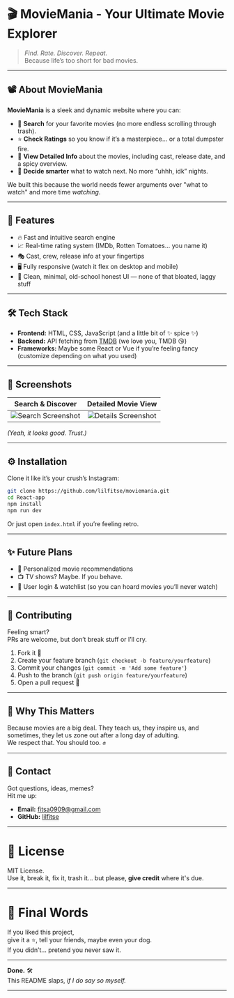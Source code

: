 # 🎬 MovieMania - Your Ultimate Movie Explorer

> *Find. Rate. Discover. Repeat.*  
> Because life’s too short for bad movies.

---

## 📽 About MovieMania

**MovieMania** is a sleek and dynamic website where you can:
- 🔎 **Search** for your favorite movies (no more endless scrolling through trash).
- ⭐ **Check Ratings** so you know if it’s a masterpiece... or a total dumpster fire.
- 🎥 **View Detailed Info** about the movies, including cast, release date, and a spicy overview.
- 🧠 **Decide smarter** what to watch next. No more “uhhh, idk” nights.

We built this because the world needs fewer arguments over "what to watch" and more time *watching*.

---

## 🚀 Features

- 🔥 Fast and intuitive search engine
- 📈 Real-time rating system (IMDb, Rotten Tomatoes... you name it)
- 🎭 Cast, crew, release info at your fingertips
- 🖥️ Fully responsive (watch it flex on desktop and mobile)
- 🧹 Clean, minimal, old-school honest UI — none of that bloated, laggy stuff

---

## 🛠 Tech Stack

- **Frontend:** HTML, CSS, JavaScript (and a little bit of ✨ spice ✨)
- **Backend:** API fetching from [TMDB](https://www.themoviedb.org/) (we love you, TMDB 😘)
- **Frameworks:** Maybe some React or Vue if you’re feeling fancy (customize depending on what you used)

---

## 📸 Screenshots

| Search & Discover | Detailed Movie View |
|:-----------------:|:-------------------:|
| ![Search Screenshot](link_here) | ![Details Screenshot](link_here) |

_(Yeah, it looks good. Trust.)_

---

## ⚙️ Installation

Clone it like it’s your crush’s Instagram:

```bash
git clone https://github.com/lilfitse/moviemania.git
cd React-app
npm install
npm run dev
```
Or just open `index.html` if you’re feeling retro.

---

## ✨ Future Plans

- 🍿 Personalized movie recommendations
- 📺 TV shows? Maybe. If you behave.
- 🎉 User login & watchlist (so you can hoard movies you’ll never watch)

---

## 🤝 Contributing

Feeling smart?  
PRs are welcome, but don’t break stuff or I’ll cry.

1. Fork it 🍴
2. Create your feature branch (`git checkout -b feature/yourfeature`)
3. Commit your changes (`git commit -m 'Add some feature'`)
4. Push to the branch (`git push origin feature/yourfeature`)
5. Open a pull request 🚀

---

## 🧠 Why This Matters

Because movies are a big deal. They teach us, they inspire us, and sometimes, they let us zone out after a long day of adulting.  
We respect that. You should too. ✊

---

## 📢 Contact

Got questions, ideas, memes?  
Hit me up:

- **Email:** fitsa0909@gmail.com
- **GitHub:** [lilfitse](https://github.com/lilfitse)

---

# 📜 License

MIT License.  
Use it, break it, fix it, trash it... but please, **give credit** where it's due.

---

# 🌟 Final Words

If you liked this project,  
give it a ⭐, tell your friends, maybe even your dog.  
If you didn’t... pretend you never saw it.

---

**Done.** 🛠️  
This README slaps, *if I do say so myself.*

---
